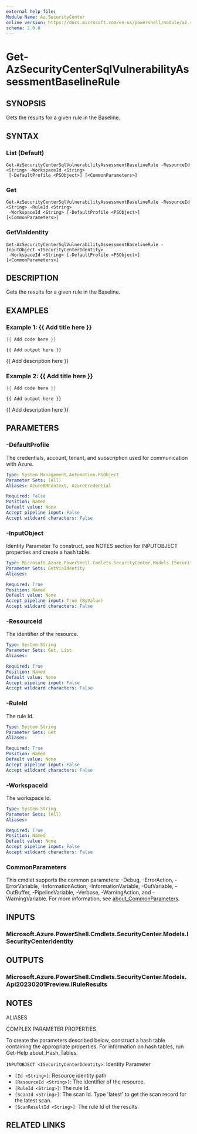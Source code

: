 ```yaml
---
external help file:
Module Name: Az.SecurityCenter
online version: https://docs.microsoft.com/en-us/powershell/module/az.securitycenter/get-azsecuritycentersqlvulnerabilityassessmentbaselinerule
schema: 2.0.0
---
```


# Get-AzSecurityCenterSqlVulnerabilityAssessmentBaselineRule

## SYNOPSIS
Gets the results for a given rule in the Baseline.

## SYNTAX

### List (Default)
```
Get-AzSecurityCenterSqlVulnerabilityAssessmentBaselineRule -ResourceId <String> -WorkspaceId <String>
 [-DefaultProfile <PSObject>] [<CommonParameters>]
```

### Get
```
Get-AzSecurityCenterSqlVulnerabilityAssessmentBaselineRule -ResourceId <String> -RuleId <String>
 -WorkspaceId <String> [-DefaultProfile <PSObject>] [<CommonParameters>]
```

### GetViaIdentity
```
Get-AzSecurityCenterSqlVulnerabilityAssessmentBaselineRule -InputObject <ISecurityCenterIdentity>
 -WorkspaceId <String> [-DefaultProfile <PSObject>] [<CommonParameters>]
```

## DESCRIPTION
Gets the results for a given rule in the Baseline.

## EXAMPLES

### Example 1: {{ Add title here }}
```powershell
{{ Add code here }}
```

```output
{{ Add output here }}
```

{{ Add description here }}

### Example 2: {{ Add title here }}
```powershell
{{ Add code here }}
```

```output
{{ Add output here }}
```

{{ Add description here }}

## PARAMETERS

### -DefaultProfile
The credentials, account, tenant, and subscription used for communication with Azure.

```yaml
Type: System.Management.Automation.PSObject
Parameter Sets: (All)
Aliases: AzureRMContext, AzureCredential

Required: False
Position: Named
Default value: None
Accept pipeline input: False
Accept wildcard characters: False
```

### -InputObject
Identity Parameter
To construct, see NOTES section for INPUTOBJECT properties and create a hash table.

```yaml
Type: Microsoft.Azure.PowerShell.Cmdlets.SecurityCenter.Models.ISecurityCenterIdentity
Parameter Sets: GetViaIdentity
Aliases:

Required: True
Position: Named
Default value: None
Accept pipeline input: True (ByValue)
Accept wildcard characters: False
```

### -ResourceId
The identifier of the resource.

```yaml
Type: System.String
Parameter Sets: Get, List
Aliases:

Required: True
Position: Named
Default value: None
Accept pipeline input: False
Accept wildcard characters: False
```

### -RuleId
The rule Id.

```yaml
Type: System.String
Parameter Sets: Get
Aliases:

Required: True
Position: Named
Default value: None
Accept pipeline input: False
Accept wildcard characters: False
```

### -WorkspaceId
The workspace Id.

```yaml
Type: System.String
Parameter Sets: (All)
Aliases:

Required: True
Position: Named
Default value: None
Accept pipeline input: False
Accept wildcard characters: False
```

### CommonParameters
This cmdlet supports the common parameters: -Debug, -ErrorAction, -ErrorVariable, -InformationAction, -InformationVariable, -OutVariable, -OutBuffer, -PipelineVariable, -Verbose, -WarningAction, and -WarningVariable. For more information, see [about_CommonParameters](http://go.microsoft.com/fwlink/?LinkID=113216).

## INPUTS

### Microsoft.Azure.PowerShell.Cmdlets.SecurityCenter.Models.ISecurityCenterIdentity

## OUTPUTS

### Microsoft.Azure.PowerShell.Cmdlets.SecurityCenter.Models.Api20230201Preview.IRuleResults

## NOTES

ALIASES

COMPLEX PARAMETER PROPERTIES

To create the parameters described below, construct a hash table containing the appropriate properties. For information on hash tables, run Get-Help about_Hash_Tables.


`INPUTOBJECT <ISecurityCenterIdentity>`: Identity Parameter
  - `[Id <String>]`: Resource identity path
  - `[ResourceId <String>]`: The identifier of the resource.
  - `[RuleId <String>]`: The rule Id.
  - `[ScanId <String>]`: The scan Id. Type 'latest' to get the scan record for the latest scan.
  - `[ScanResultId <String>]`: The rule Id of the results.

## RELATED LINKS

